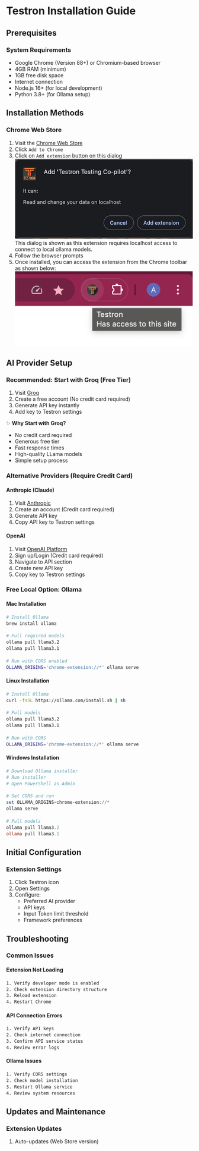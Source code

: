 # Testron Installation Guide

## Prerequisites

### System Requirements
- Google Chrome (Version 88+) or Chromium-based browser
- 4GB RAM (minimum)
- 1GB free disk space
- Internet connection
- Node.js 16+ (for local development)
- Python 3.8+ (for Ollama setup)

## Installation Methods

### Chrome Web Store
1. Visit the [Chrome Web Store](https://chromewebstore.google.com/detail/testron-testing-co-pilot/ipbkoaadeihckgcdnbnahnooojmjoffm)
2. Click `Add to Chrome`
3. Click on `Add extension` button on this dialog
   ![Add extension dialog](../assets/add-extension-dialog.png)
   This dialog is shown as this extension requires localhost access to connect to local ollama models.
4. Follow the browser prompts
5. Once installed, you can access the extension from the Chrome toolbar as shown below:
   ![Testron extension icon](../assets/testron-extension-icon.png)

## AI Provider Setup

### Recommended: Start with Groq (Free Tier)
1. Visit [Groq](https://groq.com)
2. Create a free account (No credit card required)
3. Generate API key instantly
4. Add key to Testron settings

✨ **Why Start with Groq?**
- No credit card required
- Generous free tier
- Fast response times
- High-quality LLama models
- Simple setup process

### Alternative Providers (Require Credit Card)

#### Anthropic (Claude)
1. Visit [Anthropic](https://anthropic.com)
2. Create an account (Credit card required)
3. Generate API key
4. Copy API key to Testron settings

#### OpenAI
1. Visit [OpenAI Platform](https://platform.openai.com)
2. Sign up/Login (Credit card required)
3. Navigate to API section
4. Create new API key
5. Copy key to Testron settings

### Free Local Option: Ollama

#### Mac Installation
```bash
# Install Ollama
brew install ollama

# Pull required models
ollama pull llama3.2
ollama pull llama3.1

# Run with CORS enabled
OLLAMA_ORIGINS='chrome-extension://*' ollama serve
```

#### Linux Installation
```bash
# Install Ollama
curl -fsSL https://ollama.com/install.sh | sh

# Pull models
ollama pull llama3.2
ollama pull llama3.1

# Run with CORS
OLLAMA_ORIGINS='chrome-extension://*' ollama serve
```

#### Windows Installation
```powershell
# Download Ollama installer
# Run installer
# Open PowerShell as Admin

# Set CORS and run
set OLLAMA_ORIGINS=chrome-extension://*
ollama serve

# Pull models
ollama pull llama3.2
ollama pull llama3.1
```

## Initial Configuration

### Extension Settings
1. Click Testron icon
2. Open Settings
3. Configure:
   - Preferred AI provider
   - API keys
   - Input Token limit threshold
   - Framework preferences


## Troubleshooting

### Common Issues

#### Extension Not Loading
```bash
1. Verify developer mode is enabled
2. Check extension directory structure
3. Reload extension
4. Restart Chrome
```

#### API Connection Errors
```bash
1. Verify API keys
2. Check internet connection
3. Confirm API service status
4. Review error logs
```

#### Ollama Issues
```bash
1. Verify CORS settings
2. Check model installation
3. Restart Ollama service
4. Review system resources
```


## Updates and Maintenance

### Extension Updates
1. Auto-updates (Web Store version)